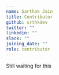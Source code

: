 ```yaml
---
name: Sarthak Jain
title: Contributor
github: srthkdev
twitter: ""
linkedin: ""
slack: ""
joining_date: ""
role: contributor
---
```


Still waiting for this
